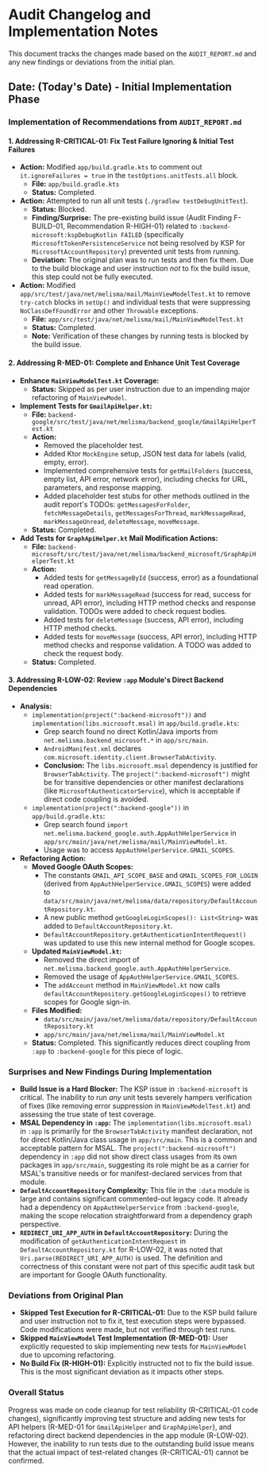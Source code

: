 # Audit Changelog and Implementation Notes

This document tracks the changes made based on the `AUDIT_REPORT.md` and any new findings or
deviations from the initial plan.

## Date: (Today's Date) - Initial Implementation Phase

### Implementation of Recommendations from `AUDIT_REPORT.md`

#### 1. Addressing R-CRITICAL-01: Fix Test Failure Ignoring & Initial Test Failures

* **Action:** Modified `app/build.gradle.kts` to comment out `it.ignoreFailures = true` in the
  `testOptions.unitTests.all` block.
    * **File:** `app/build.gradle.kts`
    * **Status:** Completed.
* **Action:** Attempted to run all unit tests (`./gradlew testDebugUnitTest`).
    * **Status:** Blocked.
    * **Finding/Surprise:** The pre-existing build issue (Audit Finding F-BUILD-01, Recommendation
      R-HIGH-01) related to `:backend-microsoft:kspDebugKotlin FAILED` (specifically
      `MicrosoftTokenPersistenceService` not being resolved by KSP for `MicrosoftAccountRepository`)
      prevented unit tests from running.
    * **Deviation:** The original plan was to run tests and then fix them. Due to the build blockage
      and user instruction *not* to fix the build issue, this step could not be fully executed.
* **Action:** Modified `app/src/test/java/net/melisma/mail/MainViewModelTest.kt` to remove
  `try-catch` blocks in `setUp()` and individual tests that were suppressing `NoClassDefFoundError`
  and other `Throwable` exceptions.
    * **File:** `app/src/test/java/net/melisma/mail/MainViewModelTest.kt`
    * **Status:** Completed.
    * **Note:** Verification of these changes by running tests is blocked by the build issue.

#### 2. Addressing R-MED-01: Complete and Enhance Unit Test Coverage

* **Enhance `MainViewModelTest.kt` Coverage:**
    * **Status:** Skipped as per user instruction due to an impending major refactoring of
      `MainViewModel`.
* **Implement Tests for `GmailApiHelper.kt`:**
    * **File:** `backend-google/src/test/java/net/melisma/backend_google/GmailApiHelperTest.kt`
    * **Action:**
        * Removed the placeholder test.
        * Added Ktor `MockEngine` setup, JSON test data for labels (valid, empty, error).
        * Implemented comprehensive tests for `getMailFolders` (success, empty list, API error,
          network error), including checks for URL, parameters, and response mapping.
        * Added placeholder test stubs for other methods outlined in the audit report's TODOs:
          `getMessagesForFolder`, `fetchMessageDetails`, `getMessagesForThread`, `markMessageRead`,
          `markMessageUnread`, `deleteMessage`, `moveMessage`.
    * **Status:** Completed.
* **Add Tests for `GraphApiHelper.kt` Mail Modification Actions:**
    * **File:**
      `backend-microsoft/src/test/java/net/melisma/backend_microsoft/GraphApiHelperTest.kt`
    * **Action:**
        * Added tests for `getMessageById` (success, error) as a foundational read operation.
        * Added tests for `markMessageRead` (success for read, success for unread, API error),
          including HTTP method checks and response validation. TODOs were added to check request
          bodies.
        * Added tests for `deleteMessage` (success, API error), including HTTP method checks.
        * Added tests for `moveMessage` (success, API error), including HTTP method checks and
          response validation. A TODO was added to check the request body.
    * **Status:** Completed.

#### 3. Addressing R-LOW-02: Review `:app` Module's Direct Backend Dependencies

* **Analysis:**
    * `implementation(project(":backend-microsoft"))` and `implementation(libs.microsoft.msal)` in
      `app/build.gradle.kts`:
        * Grep search found no direct Kotlin/Java imports from `net.melisma.backend_microsoft.*` in
          `app/src/main`.
        * `AndroidManifest.xml` declares `com.microsoft.identity.client.BrowserTabActivity`.
        * **Conclusion:** The `libs.microsoft.msal` dependency is justified for
          `BrowserTabActivity`. The `project(":backend-microsoft")` might be for transitive
          dependencies or other manifest declarations (like `MicrosoftAuthenticatorService`), which
          is acceptable if direct code coupling is avoided.
    * `implementation(project(":backend-google"))` in `app/build.gradle.kts`:
        * Grep search found `import net.melisma.backend_google.auth.AppAuthHelperService` in
          `app/src/main/java/net/melisma/mail/MainViewModel.kt`.
        * Usage was to access `AppAuthHelperService.GMAIL_SCOPES`.
* **Refactoring Action:**
    * **Moved Google OAuth Scopes:**
        * The constants `GMAIL_API_SCOPE_BASE` and `GMAIL_SCOPES_FOR_LOGIN` (derived from
          `AppAuthHelperService.GMAIL_SCOPES`) were added to
          `data/src/main/java/net/melisma/data/repository/DefaultAccountRepository.kt`.
        * A new public method `getGoogleLoginScopes(): List<String>` was added to
          `DefaultAccountRepository.kt`.
        * `DefaultAccountRepository.getAuthenticationIntentRequest()` was updated to use this new
          internal method for Google scopes.
    * **Updated `MainViewModel.kt`:**
        * Removed the direct import of `net.melisma.backend_google.auth.AppAuthHelperService`.
        * Removed the usage of `AppAuthHelperService.GMAIL_SCOPES`.
        * The `addAccount` method in `MainViewModel.kt` now calls
          `defaultAccountRepository.getGoogleLoginScopes()` to retrieve scopes for Google sign-in.
    * **Files Modified:**
        * `data/src/main/java/net/melisma/data/repository/DefaultAccountRepository.kt`
        * `app/src/main/java/net/melisma/mail/MainViewModel.kt`
    * **Status:** Completed. This significantly reduces direct coupling from `:app` to
      `:backend-google` for this piece of logic.

### Surprises and New Findings During Implementation

* **Build Issue is a Hard Blocker:** The KSP issue in `:backend-microsoft` is critical. The
  inability to run *any* unit tests severely hampers verification of fixes (like removing error
  suppression in `MainViewModelTest.kt`) and assessing the true state of test coverage.
* **MSAL Dependency in `:app`:** The `implementation(libs.microsoft.msal)` in `:app` is primarily
  for the `BrowserTabActivity` manifest declaration, not for direct Kotlin/Java class usage in
  `app/src/main`. This is a common and acceptable pattern for MSAL. The
  `project(":backend-microsoft")` dependency in `:app` did not show direct class usages from its own
  packages in `app/src/main`, suggesting its role might be as a carrier for MSAL's transitive needs
  or for manifest-declared services from that module.
* **`DefaultAccountRepository` Complexity:** This file in the `:data` module is large and contains
  significant commented-out legacy code. It already had a dependency on `AppAuthHelperService` from
  `:backend-google`, making the scope relocation straightforward from a dependency graph
  perspective.
* **`REDIRECT_URI_APP_AUTH` in `DefaultAccountRepository`:** During the modification of
  `getAuthenticationIntentRequest` in `DefaultAccountRepository.kt` for R-LOW-02, it was noted that
  `Uri.parse(REDIRECT_URI_APP_AUTH)` is used. The definition and correctness of this constant were
  not part of this specific audit task but are important for Google OAuth functionality.

### Deviations from Original Plan

* **Skipped Test Execution for R-CRITICAL-01:** Due to the KSP build failure and user instruction
  not to fix it, test execution steps were bypassed. Code modifications were made, but not verified
  through test runs.
* **Skipped `MainViewModel` Test Implementation (R-MED-01):** User explicitly requested to skip
  implementing new tests for `MainViewModel` due to upcoming refactoring.
* **No Build Fix (R-HIGH-01):** Explicitly instructed not to fix the build issue. This is the most
  significant deviation as it impacts other steps.

### Overall Status

Progress was made on code cleanup for test reliability (R-CRITICAL-01 code changes), significantly
improving test structure and adding new tests for API helpers (R-MED-01 for `GmailApiHelper` and
`GraphApiHelper`), and refactoring direct backend dependencies in the app module (R-LOW-02).
However, the inability to run tests due to the outstanding build issue means that the actual impact
of test-related changes (R-CRITICAL-01) cannot be confirmed. 